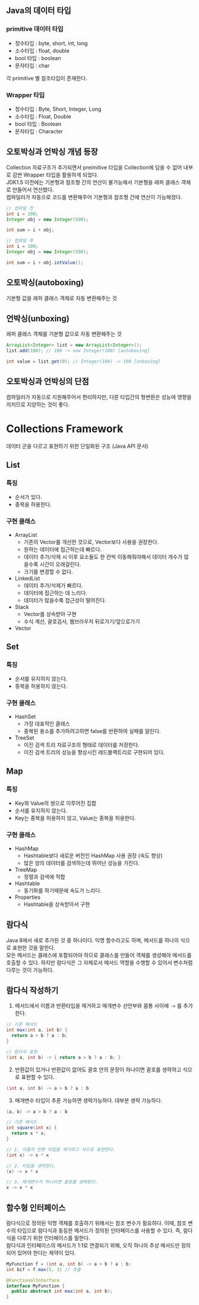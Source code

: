 ## Java의 데이터 타입
### primitive 데이터 타입
- 정수타입 : byte, short, int, long
- 소수타입 : float, double
- bool 타입 : boolean
- 문자타입 : char 

각 primitive 별 참조타입이 존재한다.

### Wrapper 타입
- 정수타입 : Byte, Short, Integer, Long
- 소수타입 : Float, Double
- bool 타입 : Boolean
- 문자타입 : Character

## 오토박싱과 언박싱 개념 등장
Collection 자료구조가 추가되면서 preimitive 타입을 Collection에 담을 수 없어 내부로 감싼 Wrapper 타입을 활용하게 되었다.    
JDK1.5 이전에는 기본형과 참조형 간의 연산이 불가능해서 기본형을 래퍼 클래스 객체로 만들어서 연산했다.  
컴파일러가 자동으로 코드를 변환해주어 기본형과 참조형 간에 연산이 가능해졌다.    


```Java
// 컴파일 전
int i = 100;
Integer obj = new Integer(500);

int sum = i + obj;
```

```Java
// 컴파일 후
int i = 100;
Integer obj = new Integer(500);

int sum = i + obj.intValue();
```

## 오토박싱(autoboxing)
기본형 값을 래퍼 클래스 객체로 자동 변환해주는 것

## 언박싱(unboxing)
래퍼 클래스 객체를 기본형 값으로 자동 변환해주는 것

```Java
ArrayList<Integer> list = new ArrayList<Integer>();
list.add(100); // 100 -> new Integer(100) [autoboxing]

int value = list.get(0); // Integer(100) -> 100 [unboxing]
```

## 오토박싱과 언박싱의 단점
컴파일러가 자동으로 지원해주어서 편리하지만, 다른 타입간의 형변환은 성능에 영향을 끼치므로 지양하는 것이 좋다.


# Collections Framework
데이터 군을 다르고 표현하기 위한 단일화된 구조 (Java API 문서)

## List
### 특징
- 순서가 있다.
- 중복을 허용한다.

### 구현 클래스
- ArrayList 
  - 기존의 Vector를 개선한 것으로, Vector보다 사용을 권장한다.
  - 원하는 데이터에 접근하는데 빠르다.
  - 데이터 추가/삭제 시 이후 요소들도 한 칸씩 이동해줘야해서 데이터 개수가 많을수록 시간이 오래걸린다. 
  - 크기를 변경할 수 없다.
- LinkedList  
  - 데이터 추가/삭제가 빠르다. 
  - 데이터에 접근하는 데 느리다.
  - 데이터가 많을수록 접근성이 떨어진다. 
- Stack
  - Vector를 상속받아 구현 
  - 수식 계산, 괄호검사, 웹브라우저 뒤로가기/앞으로가기
- Vector


## Set
### 특징
- 순서를 유지하지 않는다.
- 중복을 허용하지 않는다.

### 구현 클래스
- HashSet
  - 가장 대표적인 클래스
  - 중복된 용소를 추가하려고하면 false를 반환하여 실패를 알린다.
- TreeSet
  - 이진 검색 트리 자료구조의 형태로 데이터를 저장한다.
  - 이진 검색 트리의 성능을 향상시킨 레드블랙트리로 구현되어 있다.


## Map
### 특징
- Key와 Value의 쌍으로 이루어진 집합
- 순서를 유지하지 않는다.
- Key는 중복을 허용하지 않고, Value는 중복을 허용한다.

### 구현 클래스
- HashMap
  - Hashtable보다 새로운 버전인 HashMap 사용 권장 (속도 향상)
  - 많은 양의 데이터를 검색하는데 뛰어난 성능을 가진다. 
- TreeMap
  - 정렬과 검색에 적합
- Hashtable
  - 동기화를 하기때문에 속도가 느리다. 
- Properties
  - Hashtable을 상속받아서 구현 


## 람다식
Java 8에서 새로 추가된 것 중 하나이다. 익명 함수라고도 하며, 메서드를 하나의 식으로 표현한 것을 말한다.       
모든 메서드는 클래스에 포함되어야 하므로 클래스를 만들어 객체를 생성해야 메서드를 호출할 수 있다. 
하지만 람다식은 그 자체로서 메서드 역할을 수행할 수 있어서 변수처럼 다루는 것이 가능하다.

## 람다식 작성하기

1. 메서드에서 이름과 반환타입을 제거하고 매개변수 선언부와 몸통 사이에 `->` 를 추가한다.
```Java
// 기존 메서드
int max(int a, int b) {
  return a > b ? a : b;
}

// 람다식 표현
(int a, int b) -> { return a > b ? a : b; }
```

2. 반환값이 있거나 반환값이 없어도 괄호 안의 문장이 하나이면 괄호를 생략하고 식으로 표현할 수 있다.

```Java
(int a, int b) -> a > b ? a : b
```

3. 매개변수 타입이 추론 가능하면 생략가능하다. 대부분 생략 가능하다.
```Java
(a, b) -> a > b ? a : b
```

```Java
// 기존 메서드
int square(int x) {
  return x * x;
}

// 1. 이름과 반환 타입을 제거하고 식으로 표현한다.
(int x) -> x * x

// 2. 타입을 생략한다.
(x) -> x * x

// 3. 매개변수가 하나이면 괄호를 생략한다.
x -> x * x
```

## 함수형 인터페이스
람다식으로 정의된 익명 객체를 호출하기 위해서는 참조 변수가 필요하다. 이때, 참조 변수의 타입으로 람다식과 동등한 메서드가 정의된 인터페이스를 사용할 수 있다.
즉, 람다식을 다루기 위한 인터페이스를 말한다.      
람다식과 인터페이스의 메서드가 1:1로 연결되기 위해, 오직 하나의 추상 메서드만 정의되어 있어야 한다는 제약이 있다.    
```Java
MyFunction f = (int a, int b) -> a > b ? a : b;
int bif = f.max(5, 3) // 호출

@FunctionalInterface
interface MyFunction {
  public abstract int max(int a, int b);
}
```
